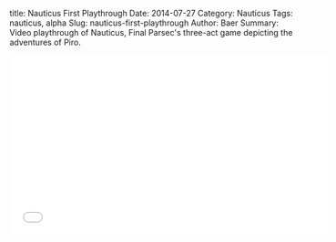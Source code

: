 title: Nauticus First Playthrough
Date: 2014-07-27
Category: Nauticus
Tags: nauticus, alpha
Slug: nauticus-first-playthrough
Author: Baer
Summary: Video playthrough of Nauticus, Final Parsec's three-act game depicting the adventures of Piro.

<div class="video-container">
    <iframe width="560" height="315" src="//www.youtube-nocookie.com/embed/_It3JCNDPVI?rel=0" frameborder="0" allowfullscreen></iframe>
</div>